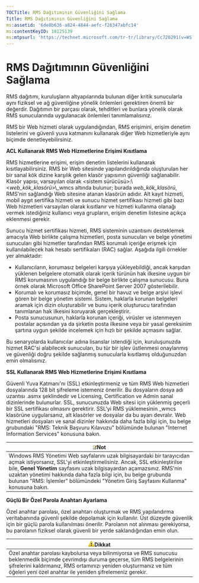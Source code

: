 ```yaml
---
TOCTitle: RMS Dağıtımının Güvenliğini Sağlama
Title: RMS Dağıtımının Güvenliğini Sağlama
ms:assetid: '6de8b636-a824-4844-aefc-f26347abfc14'
ms:contentKeyID: 18125139
ms:mtpsurl: 'https://technet.microsoft.com/tr-tr/library/Cc720291(v=WS.10)'
---
```


RMS Dağıtımının Güvenliğini Sağlama
===================================

RMS dağıtımı, kuruluşların altyapılarında bulunan diğer kritik sunucularla aynı fiziksel ve ağ güvenliğine yönelik önlemleri gerektiren önemli bir değerdir. Dağıtımın bir parçası olarak, tehditleri ve bunlara yönelik olarak RMS sunucularında uygulanacak önlemleri tanımlamalısınız.

RMS bir Web hizmeti olarak uygulandığından, RMS erişimini, erişim denetim listelerini ve güvenli yuva katmanını kullanarak diğer Web hizmetleriyle aynı biçimde denetleyebilirsiniz.

**ACL Kullanarak RMS Web Hizmetlerine Erişimi Kısıtlama**

RMS hizmetlerine erişimi, erişim denetim listelerini kullanarak kısıtlayabilirsiniz. RMS bir Web sitesinde yapılandırıldığında oluşturulan her bir sanal kök dizine karşılık gelen klasör yapısının güvenliği sağlanabilir. Klasör yapısı, varsayılan olarak &lt;sistem sürücüsü&gt;:\\&lt;*web\_kök\_klasörü*&gt;\\\_wmcs altında bulunur; burada *web\_kök\_klasörü*, RMS'nin sağlandığı Web sitesine atanan klasörün adıdır. Alt kayıt hizmeti, mobil aygıt sertifika hizmeti ve sunucu hizmet sertifikası hizmeti gibi bazı Web hizmetleri varsayılan olarak kısıtlanır ve hizmeti kullanma olanağı vermek istediğiniz kullanıcı veya grupların, erişim denetim listesine açıkça eklenmesi gerekir.

Sunucu hizmet sertifikası hizmeti, RMS sisteminin uzantısını desteklemek amacıyla Web birlikte çalışma hizmetleri, posta sunucuları ve belge yönetimi sunucuları gibi hizmetler tarafından RMS korumalı içeriğe erişmek için kullanılabilecek hak hesabı sertifikaları (RAC) sağlar. Aşağıda ilgili örnekler yer almaktadır:

-   Kullanıcıların, korumasız belgeleri karşıya yükleyebildiği, ancak karşıdan yüklenen belgelere otomatik olarak içerik türünün hak ilkesine uygun bir RMS korumasının uygulandığı bir belge birlikte çalışma sunucusu. Buna örnek olarak Microsoft Office SharePoint Server 2007 gösterilebilir.
-   Korumalı ve korumasız biçimde, genel bir havuz ve belge arşivi işlevi gören bir belge yönetim sistemi. Sistem, haklarla korunan belgeleri aramak için dizin oluşturabilir ve bunu içerik oluşturucu tarafından tanımlanan hak ilkesini koruyarak gerçekleştirir.
-   Posta sunucusunun, haklarla korunan içeriği, virüsler ve istenmeyen postalar açısından ya da şirketin posta ilkesine veya bir yasal gereksinim şartına uygun şekilde incelemek için hızlı bir şekilde açmasını sağlar.

Bu senaryolarda kullanıcılar adına lisanslar istendiği için, kuruluşunuzda hizmet RAC'si alabilecek sunucuları, bu tür bir işlev üstlenmesi onaylanmış ve güvenliği doğru şekilde sağlanmış sunucularla kısıtlamış olduğunuzdan emin olmalısınız.

**SSL Kullanarak RMS Web Hizmetlerine Erişimi Kısıtlama**

Güvenli Yuva Katmanı'nı (SSL) etkinleştirmeniz ve tüm RMS Web hizmetleri dosyalarında 128 bit şifreleme istemeniz önerilir. Bu dosyaların dosya adı uzantısı .asmx şeklindedir ve Licensing, Certification ve Admin sanal dizinlerinde bulunurlar. SSL, sunucunuzda Web sitesi için yüklenmiş geçerli bir SSL sertifikası olmasını gerektirir. SSL'yi RMS yüklemesinin \_wmcs klasörüne uygularsanız, alt klasörler ve dosyalar da bu ayarı devralır. Web hizmetleri dosyaları ve sanal dizinler hakkında daha fazla bilgi için, bu belge grubundaki "RMS: Teknik Başvuru Kılavuzu" bölümünde bulunan "Internet Information Services" konusuna bakın.

| ![](images/Cc720291.note(WS.10).gif)Not                                                                                                                                                                                                                                                                                                                     |
|------------------------------------------------------------------------------------------------------------------------------------------------------------------------------------------------------------------------------------------------------------------------------------------------------------------------------------------------------------------------------------------|
| Windows RMS Yönetimi Web sayfalarını uzak bilgisayardaki bir tarayıcıdan açmak istiyorsanız, SSL'yi etkinleştirmelisiniz. Ancak, SSL etkinleştirilse bile, **Genel Yönetim** sayfasını uzak bilgisayardan açamazsınız. RMS'nin uzaktan yönetimi hakkında daha fazla bilgi için, bu belge grubunda bulunan "RMS: İşlemler" bölümündeki "Yönetim Giriş Sayfasını Kullanma" konusuna bakın. |

**Güçlü Bir Özel Parola Anahtarı Ayarlama**

Özel anahtar parolası, özel anahtarı oluşturmak ve RMS yapılandırma veritabanında güvenli şekilde depolamak için kullanılır. Üst düzeyde güvenlik için bir güçlü parola kullanılması önerilir. Parolanın not alınması gerekiyorsa, bu parolanın fiziksel olarak güvenli bir yerde saklandığından emin olun.

| ![](images/Cc720291.Caution(WS.10).gif)Dikkat                                                                                                                                                                                             |
|------------------------------------------------------------------------------------------------------------------------------------------------------------------------------------------------------------------------------------------------------------------------|
| Özel anahtar parolası kaybolursa veya bilinmiyorsa ve RMS sunucusu beklenmedik biçimde çevrimdışı duruma geçerse, tüm RMS belgelerinin şifrelerini kaldırmanız, RMS ortamınızı yeniden oluşturmanız ve tüm öğeleri yeni özel anahtar ile yeniden şifrelemeniz gerekir. |
